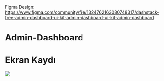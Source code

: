 Figma Design: https://www.figma.com/community/file/1324762163080748317/dashstack-free-admin-dashboard-ui-kit-admin-dashboard-ui-kit-admin-dashboard

# Admin-Dashboard

# Ekran Kaydı

![](dashboard.gif)
